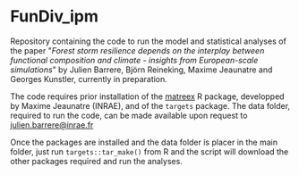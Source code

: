 # FunDiv_ipm

Repository containing the code to run the model and statistical analyses of the paper "_Forest storm resilience depends on the interplay between functional composition and climate - insights from European-scale simulations_" by Julien Barrere, Björn Reineking, Maxime Jeaunatre and Georges Kunstler, currently in preparation.

The code requires prior installation of the [matreex](https://github.com/gowachin/matreex) R package, developped by Maxime Jeaunatre (INRAE), and of the ```targets``` package. The data folder, required to run the code, can be made available upon request to julien.barrere@inrae.fr

Once the packages are installed and the data folder is placer in the main folder, just run ```targets::tar_make()``` from R and the script will download the other packages required and run the analyses. 


